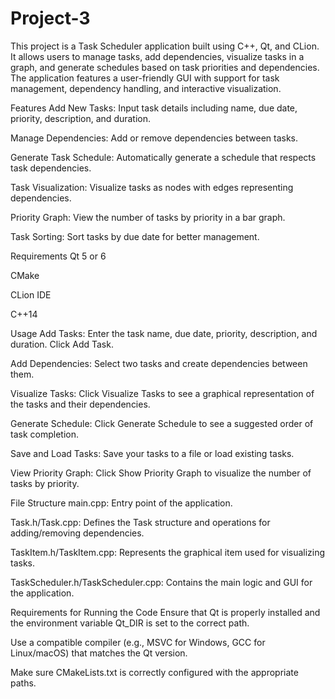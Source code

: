 # Project-3

This project is a Task Scheduler application built using C++, Qt, and CLion. It allows users to manage tasks, add dependencies, visualize tasks in a graph, and generate schedules based on task priorities and dependencies. The application features a user-friendly GUI with support for task management, dependency handling, and interactive visualization.

Features
Add New Tasks: Input task details including name, due date, priority, description, and duration.

Manage Dependencies: Add or remove dependencies between tasks.

Generate Task Schedule: Automatically generate a schedule that respects task dependencies.

Task Visualization: Visualize tasks as nodes with edges representing dependencies.

Priority Graph: View the number of tasks by priority in a bar graph.

Task Sorting: Sort tasks by due date for better management.

Requirements
Qt 5 or 6 

CMake 

CLion IDE 

C++14

Usage
Add Tasks: Enter the task name, due date, priority, description, and duration. Click Add Task.

Add Dependencies: Select two tasks and create dependencies between them.

Visualize Tasks: Click Visualize Tasks to see a graphical representation of the tasks and their dependencies.

Generate Schedule: Click Generate Schedule to see a suggested order of task completion.

Save and Load Tasks: Save your tasks to a file or load existing tasks.

View Priority Graph: Click Show Priority Graph to visualize the number of tasks by priority.

File Structure
main.cpp: Entry point of the application.

Task.h/Task.cpp: Defines the Task structure and operations for adding/removing dependencies.

TaskItem.h/TaskItem.cpp: Represents the graphical item used for visualizing tasks.

TaskScheduler.h/TaskScheduler.cpp: Contains the main logic and GUI for the application.

Requirements for Running the Code
Ensure that Qt is properly installed and the environment variable Qt_DIR is set to the correct path.

Use a compatible compiler (e.g., MSVC for Windows, GCC for Linux/macOS) that matches the Qt version.

Make sure CMakeLists.txt is correctly configured with the appropriate paths.
